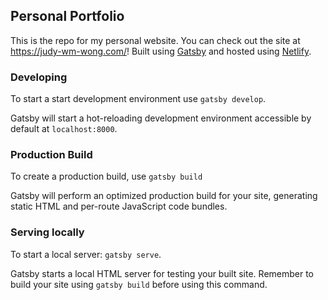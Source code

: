 ## Personal Portfolio

This is the repo for my personal website. You can check out the site at https://judy-wm-wong.com/! Built using [Gatsby](https://www.gatsbyjs.org) and hosted using [Netlify](https://www.netlify.com/).

### Developing 
To start a start development environment use `gatsby develop`.

Gatsby will start a hot-reloading development environment accessible by default at `localhost:8000`.

### Production Build
To create a production build, use `gatsby build`

Gatsby will perform an optimized production build for your site, generating static HTML and per-route JavaScript code bundles.

### Serving locally
To start a local server: `gatsby serve`.

Gatsby starts a local HTML server for testing your built site. Remember to build your site using `gatsby build` before using this command.